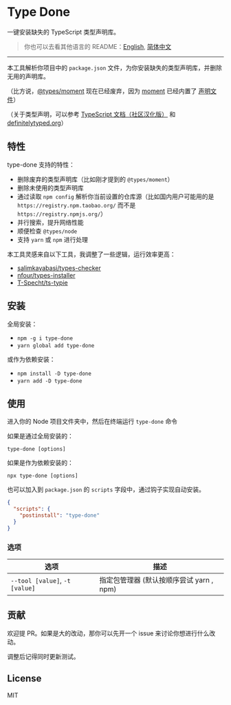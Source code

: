 # Type Done

一键安装缺失的 TypeScript 类型声明库。

> 你也可以去看其他语言的 README：[English](./README.md), [简体中文](./README.zh-hans.md)

---

本工具解析你项目中的 `package.json` 文件，为你安装缺失的类型声明库，并删除无用的声明库。

（比方说，[@types/moment](https://www.npmjs.com/package/@types/moment) 现在已经废弃，因为 [moment](https://github.com/moment/moment) 已经内置了 [声明文件](https://github.com/moment/moment/blob/develop/moment.d.ts)）

（关于类型声明，可以参考 [TypeScript 文档（社区汉化版）](https://zhongsp.gitbook.io/typescript-handbook/introduction) 和 [definitelytyped.org](http://definitelytyped.org/)）

## 特性

type-done 支持的特性：

- 删除废弃的类型声明库（比如刚才提到的 `@types/moment`）
- 删除未使用的类型声明库
- 通过读取 `npm config` 解析你当前设置的仓库源（比如国内用户可能用的是 `https://registry.npm.taobao.org/` 而不是 `https://registry.npmjs.org/`）
- 并行搜索，提升网络性能
- 顺便检查 `@types/node`
- 支持 `yarn` 或 `npm` 进行处理

本工具灵感来自以下工具，我调整了一些逻辑，运行效率更高：

- [salimkayabasi/types-checker](https://github.com/salimkayabasi/types-checker)
- [nfour/types-installer](https://github.com/nfour/types-installer)
- [T-Specht/ts-typie](https://github.com/T-Specht/ts-typie)

## 安装

全局安装：

- `npm -g i type-done`
- `yarn global add type-done`

或作为依赖安装：

- `npm install -D type-done`
- `yarn add -D type-done`

## 使用

进入你的 Node 项目文件夹中，然后在终端运行 `type-done` 命令

如果是通过全局安装的：

`type-done [options]`

如果是作为依赖安装的：

`npx type-done [options]`

也可以加入到 `package.json` 的 `scripts` 字段中，通过钩子实现自动安装。

```json
{
  "scripts": {
    "postinstall": "type-done"
  }
}
```

### 选项

| 选项                           | 描述                                     |
| ------------------------------ | ---------------------------------------- |
| `--tool [value]`, `-t [value]` | 指定包管理器 (默认按顺序尝试 yarn , npm) |

## 贡献

欢迎提 PR。如果是大的改动，那你可以先开一个 issue 来讨论你想进行什么改动。

调整后记得同时更新测试。

## License

MIT
